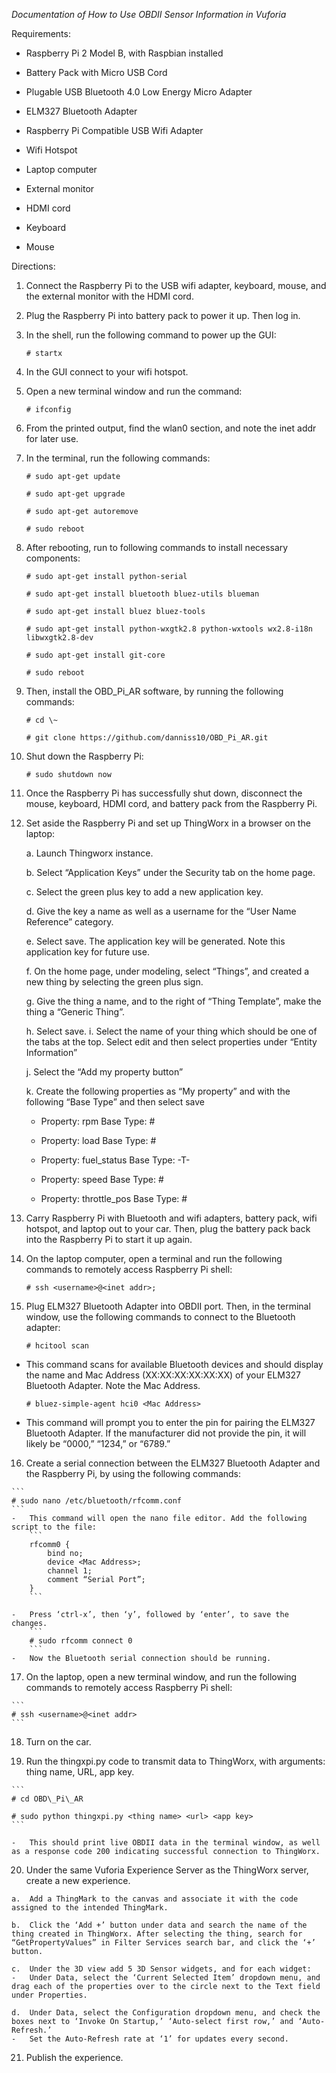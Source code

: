 *Documentation of How to Use OBDII Sensor Information in Vuforia*

Requirements:

-   Raspberry Pi 2 Model B, with Raspbian installed

-   Battery Pack with Micro USB Cord

-   Plugable USB Bluetooth 4.0 Low Energy Micro Adapter

-   ELM327 Bluetooth Adapter

-   Raspberry Pi Compatible USB Wifi Adapter

-   Wifi Hotspot

-   Laptop computer

-   External monitor

-   HDMI cord

-   Keyboard

-   Mouse

Directions:

1.  Connect the Raspberry Pi to the USB wifi adapter, keyboard, mouse, and the external monitor with the HDMI cord.

2.  Plug the Raspberry Pi into battery pack to power it up. Then log in.

3.  In the shell, run the following command to power up the GUI:
    ```
    # startx
    ```
4.  In the GUI connect to your wifi hotspot.

5.  Open a new terminal window and run the command:
    ```
    # ifconfig
    ```
6.  From the printed output, find the wlan0 section, and note the inet addr for later use.

7.  In the terminal, run the following commands:
    ```
    # sudo apt-get update
    
    # sudo apt-get upgrade
    
    # sudo apt-get autoremove
    
    # sudo reboot
    ```
8.  After rebooting, run to following commands to install necessary components:
    ```
    # sudo apt-get install python-serial
    
    # sudo apt-get install bluetooth bluez-utils blueman
    
    # sudo apt-get install bluez bluez-tools
    
    # sudo apt-get install python-wxgtk2.8 python-wxtools wx2.8-i18n libwxgtk2.8-dev
    
    # sudo apt-get install git-core
    
    # sudo reboot
    ```
9.  Then, install the OBD\_Pi\_AR software, by running the following commands:
    ```
    # cd \~
    
    # git clone https://github.com/danniss10/OBD_Pi_AR.git
    ```
10. Shut down the Raspberry Pi:

    ```
    # sudo shutdown now
    ```
    
11. Once the Raspberry Pi has successfully shut down, disconnect the mouse, keyboard, HDMI cord, and battery pack from the Raspberry Pi.

12. Set aside the Raspberry Pi and set up ThingWorx in a browser on the laptop:

    a.	Launch Thingworx instance.
    
    b.	Select “Application Keys” under the Security tab on the home page. 
    
    c.	Select the green plus key to add a new application key.
    
    d.	Give the key a name as well as a username for the “User Name Reference” category.
    
    e.	Select save. The application key will be generated. Note this application key for future use.
    
    f.	On the home page, under modeling, select “Things”, and created a new thing by selecting the green plus sign.
    
    g.	Give the thing a name, and to the right of “Thing Template”, make the thing a “Generic Thing”.
    
    h.	Select save.
    i.	Select the name of your thing which should be one of the tabs at the top. Select edit and then select properties under “Entity Information”
    
    j.	Select the “Add my property button”
    
    k.  Create the following properties as “My property” and with the following “Base Type” and then select save

    -   Property: rpm   Base Type: #
        
    -   Property: load   Base Type: #
        
    -   Property: fuel_status   Base Type: -T-
        
    -   Property: speed   Base Type: #
        
    -   Property: throttle_pos  Base Type: #

13. Carry Raspberry Pi with Bluetooth and wifi adapters, battery pack, wifi hotspot, and laptop out to your car. Then, plug the battery pack back into the Raspberry Pi to start it up again.

14. On the laptop computer, open a terminal and run the following commands to remotely access Raspberry Pi shell:

    ```
    # ssh <username>@<inet addr>;
    ```
15. Plug ELM327 Bluetooth Adapter into OBDII port. Then, in the terminal window, use the following commands to connect to the Bluetooth adapter:

    ```
    # hcitool scan
    ```
-   This command scans for available Bluetooth devices and should display the name and Mac Address (XX:XX:XX:XX:XX:XX) of your ELM327 Bluetooth Adapter. Note the Mac Address.

    ```
    # bluez-simple-agent hci0 <Mac Address>
    ```
-   This command will prompt you to enter the pin for pairing the ELM327 Bluetooth Adapter. If the manufacturer did not provide the pin, it will likely be “0000,” “1234,” or “6789.”

16.  Create a serial connection between the ELM327 Bluetooth Adapter and the Raspberry Pi, by using the following commands:

    ```
    # sudo nano /etc/bluetooth/rfcomm.conf
    ```
    -   This command will open the nano file editor. Add the following script to the file:
        ```
        rfcomm0 {
            bind no;
            device <Mac Address>;
            channel 1;
            comment “Serial Port”;
        }
        ```
    
    -   Press ‘ctrl-x’, then ‘y’, followed by ‘enter’, to save the changes.
        ```
        # sudo rfcomm connect 0
        ```
    -   Now the Bluetooth serial connection should be running.

17.  On the laptop, open a new terminal window, and run the following commands to remotely access Raspberry Pi shell:

    ```
    # ssh <username>@<inet addr>
    ```
    
18.  Turn on the car.

19.  Run the thingxpi.py code to transmit data to ThingWorx, with arguments: thing name, URL, app key.

    ```
    # cd OBD\_Pi\_AR
    
    # sudo python thingxpi.py <thing name> <url> <app key>
    ```
    
    -   This should print live OBDII data in the terminal window, as well as a response code 200 indicating successful connection to ThingWorx.

20.  Under the same Vuforia Experience Server as the ThingWorx server, create a new experience.

    a.  Add a ThingMark to the canvas and associate it with the code assigned to the intended ThingMark.
    
    b.  Click the ‘Add +’ button under data and search the name of the thing created in ThingWorx. After selecting the thing, search for “GetPropertyValues” in Filter Services search bar, and click the ‘+’ button.
    
    c.  Under the 3D view add 5 3D Sensor widgets, and for each widget:
    -   Under Data, select the ‘Current Selected Item’ dropdown menu, and drag each of the properties over to the circle next to the Text field under Properties.
        
    d.  Under Data, select the Configuration dropdown menu, and check the boxes next to ‘Invoke On Startup,’ ‘Auto-select first row,’ and ‘Auto-Refresh.’
    -   Set the Auto-Refresh rate at ‘1’ for updates every second.

21.  Publish the experience.
